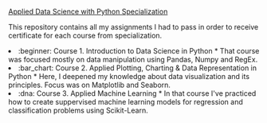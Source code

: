 [Applied Data Science with Python Specialization](https://www.coursera.org/specializations/data-science-python)

This repository contains all my assignments I had to pass in order to receive certificate for each course from specialization.

<li>:beginner: Course 1. Introduction to Data Science in Python
    * That course was focused mostly on data manipulation using Pandas, Numpy and RegEx.</li>
<li>:bar_chart: Course 2. Applied Plotting, Charting & Data Representation in Python
    * Here, I deepened my knowledge about data visualization and its principles. Focus was on Matplotlib and Seaborn.</li>
<li>:dna: Course 3. Applied Machine Learning
    * In that course I've practiced how to create suppervised machine learning models for regression and classification problems using Scikit-Learn. 
